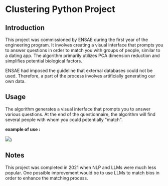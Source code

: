 # Clustering Python Project

## Introduction

This project was commissioned by ENSAE during the first year of the engineering program. It involves creating a visual interface that prompts you to answer questions in order to match you with groups of people, similar to a dating app. The algorithm primarily utilizes PCA dimension reduction and simplifies potential biological factors.

ENSAE had imposed the guideline that external databases could not be used. Therefore, a part of the process involves artificially generating our own data.

## Usage
The algorithm generates a visual interface that prompts you to answer various questions. At the end of the questionnaire, the algorithm will find several people with whom you could potentially "match".

**example of use :**

![]([https://github.com/gbrugere/Clustering/example.gif))

## Notes

This project was completed in 2021 when NLP and LLMs were much less popular. One possible improvement would be to use LLMs to match bios in order to enhance the matching process.
